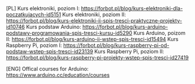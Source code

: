 [PL]
Kurs elektroniki, poziom I: https://forbot.pl/blog/kurs-elektroniki-dla-poczatkujacych-id5151
Kurs elektroniki, poziom II: https://forbot.pl/blog/kurs-elektroniki-ii-spis-tresci-praktyczne-projekty-id10746
Kurs podstaw Arduino: https://forbot.pl/blog/kurs-arduino-podstawy-programowania-spis-tresci-kursu-id5290
Kurs Arduino, poizom II: https://forbot.pl/blog/kurs-arduino-ii-wstep-spis-tresci-id15494
Kurs Raspberry Pi, poziom I: https://forbot.pl/blog/kurs-raspberry-pi-od-podstaw-wstep-spis-tresci-id23139
Kurs Raspberry Pi, poziom II: https://forbot.pl/blog/kurs-raspberry-pi-projekty-wstep-spis-tresci-id27419

[ENG]
Offical courses for Arduino: https://www.arduino.cc/education/courses
